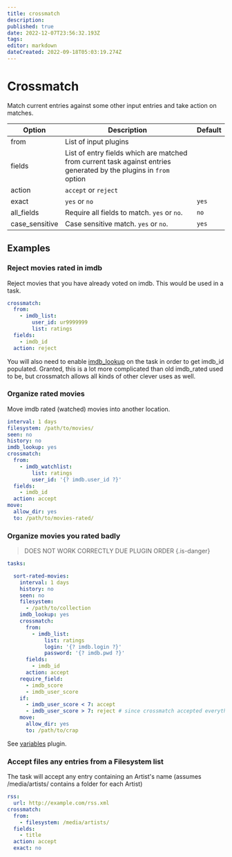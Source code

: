 ```yaml
---
title: crossmatch
description: 
published: true
date: 2022-12-07T23:56:32.193Z
tags: 
editor: markdown
dateCreated: 2022-09-18T05:03:19.274Z
---
```


# Crossmatch
Match current entries against some other input entries and take action on matches.


| **Option** | **Description** | **Default** |
| --- | --- | --- |
| from | List of input plugins | |
| fields | List of entry fields which are matched from current task against entries generated by the plugins in `from` option | |
| action | `accept` or `reject` |
| exact | `yes` or `no` | `yes` |
|all_fields|Require all fields to match. `yes` or `no`. | `no` |
|case_sensitive|Case sensitive match. `yes` or `no`. | `yes` |

## Examples

### Reject movies rated in imdb
Reject movies that you have already voted on imdb. This would be used in a task.

```yaml
crossmatch:
  from:
    - imdb_list:
        user_id: ur9999999
        list: ratings
  fields:
    - imdb_id
  action: reject
```

You will also need to enable [imdb_lookup](/Plugins/imdb_lookup) on the task in order to get imdb_id populated. Granted, this is a lot more complicated than old imdb_rated used to be, but crossmatch allows all kinds of other clever uses as well.

### Organize rated movies

Move imdb rated (watched) movies into another location.

```yaml
interval: 1 days
filesystem: /path/to/movies/
seen: no
history: no
imdb_lookup: yes
crossmatch:
  from:
    - imdb_watchlist:
        list: ratings
        user_id: '{? imdb.user_id ?}'
  fields:
    - imdb_id
  action: accept
move:
  allow_dir: yes
  to: /path/to/movies-rated/
```

### Organize movies you rated badly

> DOES NOT WORK CORRECTLY DUE PLUGIN ORDER
{.is-danger}

```yaml
tasks:

  sort-rated-movies:
    interval: 1 days
    history: no
    seen: no
    filesystem:
      - /path/to/collection
    imdb_lookup: yes
    crossmatch:
      from:
        - imdb_list:
            list: ratings
            login: '{? imdb.login ?}'
            password: '{? imdb.pwd ?}'
      fields:
        - imdb_id
      action: accept
    require_field:
      - imdb_score
      - imdb_user_score
    if:
      - imdb_user_score < 7: accept
      - imdb_user_score > 7: reject # since crossmatch accepted everything
    move:
      allow_dir: yes
      to: /path/to/crap
```

See [variables](/Plugins/variables) plugin.

### Accept files any entries from a Filesystem list 
The task will accept any entry containing an Artist's name (assumes /media/artists/ contains a folder for each Artist)

```yaml
rss:
  url: http://example.com/rss.xml
crossmatch:
  from:
    - filesystem: /media/artists/
  fields:
    - title
  action: accept
  exact: no
```
